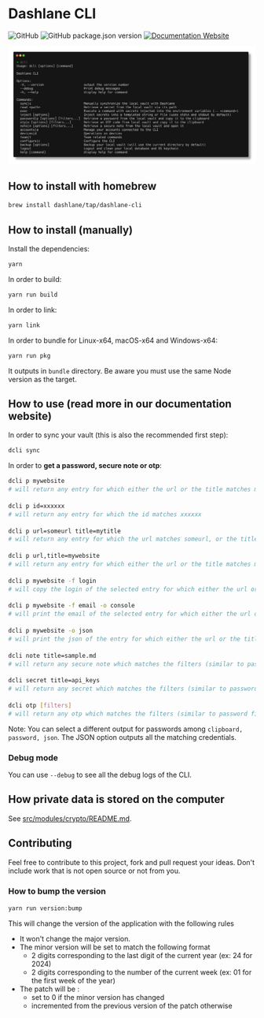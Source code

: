 # Dashlane CLI

![GitHub](https://img.shields.io/github/license/Dashlane/dashlane-cli)
![GitHub package.json version](https://img.shields.io/github/package-json/v/Dashlane/dashlane-cli)
[![Documentation Website](https://img.shields.io/badge/Documentation-Website)
](https://dashlane.github.io/dashlane-cli)

![Dashlane CLI Demo](./documentation/public/main.png)

## How to install with homebrew

```sh
brew install dashlane/tap/dashlane-cli
```

## How to install (manually)

Install the dependencies:

```sh
yarn
```

In order to build:

```sh
yarn run build
```

In order to link:

```sh
yarn link
```

In order to bundle for Linux-x64, macOS-x64 and Windows-x64:

```sh
yarn run pkg
```

It outputs in `bundle` directory. Be aware you must use the same Node version as the target.

## How to use (read more in our documentation website)

In order to sync your vault (this is also the recommended first step):

```sh
dcli sync
```

In order to **get a password, secure note or otp**:

```sh
dcli p mywebsite
# will return any entry for which either the url or the title matches mywebsite

dcli p id=xxxxxx
# will return any entry for which the id matches xxxxxx

dcli p url=someurl title=mytitle
# will return any entry for which the url matches someurl, or the title matches mytitle

dcli p url,title=mywebsite
# will return any entry for which either the url or the title matches mywebsite

dcli p mywebsite -f login
# will copy the login of the selected entry for which either the url or the title matches mywebsite to the clipboard

dcli p mywebsite -f email -o console
# will print the email of the selected entry for which either the url or the title matches mywebsite to the console

dcli p mywebsite -o json
# will print the json of the entry for which either the url or the title matches mywebsite to the console

dcli note title=sample.md
# will return any secure note which matches the filters (similar to password filters)

dcli secret title=api_keys
# will return any secret which matches the filters (similar to password filters)

dcli otp [filters]
# will return any otp which matches the filters (similar to password filters)
```

Note: You can select a different output for passwords among `clipboard, password, json`. The JSON option outputs all the matching credentials.

### Debug mode

You can use `--debug` to see all the debug logs of the CLI.

## How private data is stored on the computer

See [src/modules/crypto/README.md](src/modules/crypto/README.md).

## Contributing

Feel free to contribute to this project, fork and pull request your ideas.
Don't include work that is not open source or not from you.


### How to bump the version

```sh
yarn run version:bump
```

This will change the version of the application with the following rules

- It won't change the major version.
- The minor version will be set to match the following format
  - 2 digits corresponding to the last digit of the current year (ex: 24 for 2024)
  - 2 digits corresponding to the number of the current week (ex: 01 for the first week of the year)
- The patch will be :
  - set to 0 if the minor version has changed
  - incremented from the previous version of the patch otherwise
